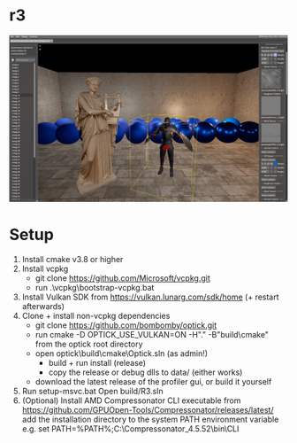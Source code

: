 # r3		
 
 ![Screenshot of the editor with a basic scene loaded](screenshots/materialoverrides.jpg)

# Setup
1. Install cmake v3.8 or higher
2. Install vcpkg
	- git clone https://github.com/Microsoft/vcpkg.git
	- run .\vcpkg\bootstrap-vcpkg.bat
3. Install Vulkan SDK from https://vulkan.lunarg.com/sdk/home (+ restart afterwards)
4. Clone + install non-vcpkg dependencies
	- git clone https://github.com/bombomby/optick.git
	- run cmake -D OPTICK_USE_VULKAN=ON -H"." -B"build\cmake" from the optick root directory
	- open optick\build\cmake\Optick.sln (as admin!)
		- build + run install (release)
		- copy the release or debug dlls to data/ (either works)
	- download the latest release of the profiler gui, or build it yourself
5. Run setup-msvc.bat
	Open build/R3.sln
6. (Optional)
	Install AMD Compressonator CLI executable from https://github.com/GPUOpen-Tools/Compressonator/releases/latest/
	add the installation directory to the system PATH environment variable
		e.g.
			set PATH=%PATH%;C:\Compressonator_4.5.52\bin\CLI